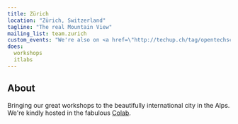```yaml
---
title: Zürich
location: "Zürich, Switzerland"
tagline: "The real Mountain View"
mailing_list: team.zurich
custom_events: "We're also on <a href=\"http://techup.ch/tag/opentechschool\">Techup</a>."
does:
  workshops
  itlabs
---
```


## About

Bringing our great workshops to the beautifully international city in the Alps.  We're kindly hosted in the fabulous [Colab](http://colab-zurich.ch/).
